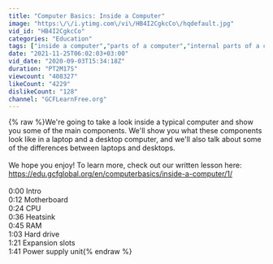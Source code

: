 ```yaml
---
title: "Computer Basics: Inside a Computer"
image: "https:\/\/i.ytimg.com\/vi\/HB4I2CgkcCo\/hqdefault.jpg"
vid_id: "HB4I2CgkcCo"
categories: "Education"
tags: ["inside a computer","parts of a computer","internal parts of a computer"]
date: "2021-11-25T06:02:03+03:00"
vid_date: "2020-09-03T15:34:18Z"
duration: "PT2M17S"
viewcount: "408327"
likeCount: "4229"
dislikeCount: "128"
channel: "GCFLearnFree.org"
---
```

{% raw %}We're going to take a look inside a typical computer and show you some of the main components. We'll show you what these components look like in a laptop and a desktop computer, and we'll also talk about some of the differences between laptops and desktops.<br /><br />We hope you enjoy! To learn more, check out our written lesson here: <a rel="nofollow" target="blank" href="https://edu.gcfglobal.org/en/computerbasics/inside-a-computer/1/">https://edu.gcfglobal.org/en/computerbasics/inside-a-computer/1/</a><br /><br />0:00 Intro<br />0:12 Motherboard<br />0:24 CPU<br />0:36 Heatsink<br />0:45 RAM<br />1:03 Hard drive<br />1:21 Expansion slots<br />1:41 Power supply unit{% endraw %}
